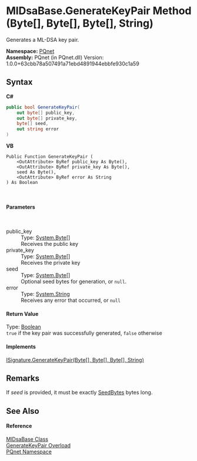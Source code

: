 # MlDsaBase.GenerateKeyPair Method (Byte[], Byte[], Byte[], String)
 

Generates a ML-DSA key pair.

**Namespace:**&nbsp;<a href="fc4f881f-e121-9cf0-ed49-65bf6b5a005d">PQnet</a><br />**Assembly:**&nbsp;PQnet (in PQnet.dll) Version: 1.0.0+63cbb78a507491a71ebd4891944ebbfe930c1a59

## Syntax

**C#**<br />
``` C#
public bool GenerateKeyPair(
	out byte[] public_key,
	out byte[] private_key,
	byte[] seed,
	out string error
)
```

**VB**<br />
``` VB
Public Function GenerateKeyPair ( 
	<OutAttribute> ByRef public_key As Byte(),
	<OutAttribute> ByRef private_key As Byte(),
	seed As Byte(),
	<OutAttribute> ByRef error As String
) As Boolean
```

<br />

#### Parameters
&nbsp;<dl><dt>public_key</dt><dd>Type: <a href="https://docs.microsoft.com/dotnet/api/system.byte" target="_blank" rel="noopener noreferrer">System.Byte</a>[]<br />Receives the public key</dd><dt>private_key</dt><dd>Type: <a href="https://docs.microsoft.com/dotnet/api/system.byte" target="_blank" rel="noopener noreferrer">System.Byte</a>[]<br />Receives the private key</dd><dt>seed</dt><dd>Type: <a href="https://docs.microsoft.com/dotnet/api/system.byte" target="_blank" rel="noopener noreferrer">System.Byte</a>[]<br />Optional seed bytes for generation, or `null`.</dd><dt>error</dt><dd>Type: <a href="https://docs.microsoft.com/dotnet/api/system.string" target="_blank" rel="noopener noreferrer">System.String</a><br />Receives any error that occurred, or `null`</dd></dl>

#### Return Value
Type: <a href="https://docs.microsoft.com/dotnet/api/system.boolean" target="_blank" rel="noopener noreferrer">Boolean</a><br />`true` if the key pair was successfully generated, `false` otherwise

#### Implements
<a href="fe8cbf4b-16c6-f5a8-d121-6b5879fea7c9">ISignature.GenerateKeyPair(Byte[], Byte[], Byte[], String)</a><br />

## Remarks
If *seed* is provided, it must be exactly <a href="d67fdbcc-9c80-2db6-df4d-9554238972c2">SeedBytes</a> bytes long.

## See Also


#### Reference
<a href="5ed363d7-73b0-22b5-bdb5-93527a8de811">MlDsaBase Class</a><br /><a href="f44c9b0f-aba5-4c77-97ae-217b874c8360">GenerateKeyPair Overload</a><br /><a href="fc4f881f-e121-9cf0-ed49-65bf6b5a005d">PQnet Namespace</a><br />